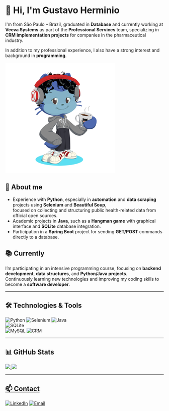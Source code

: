# 👋 Hi, I'm Gustavo Herminio  

I'm from São Paulo – Brazil, graduated in **Database** and currently working at **Veeva Systems** as part of the **Professional Services** team, specializing in **CRM implementation projects** for companies in the pharmaceutical industry.  

In addition to my professional experience, I also have a strong interest and background in **programming**.  

<img src="https://raw.githubusercontent.com/gu-herminio/images/5726228b37ac825002006ea4bd04bf645bef9a64/octocat.png" alt="Octocat" width="350"/>


## 🚀 About me  
- Experience with **Python**, especially in **automation** and **data scraping** projects using **Selenium** and **Beautiful Soup**,  
  focused on collecting and structuring public health-related data from official open sources.
- Academic projects in **Java**, such as a **Hangman game** with graphical interface and **SQLite** database integration.  
- Participation in a **Spring Boot** project for sending **GET/POST** commands directly to a database.  

## 📚 Currently  
I’m participating in an intensive programming course, focusing on **backend development**, **data structures**, and **Python/Java projects**.  
Continuously learning new technologies and improving my coding skills to become a **software developer**.

---

## 🛠️ Technologies & Tools  
![Python](https://img.shields.io/badge/Python-3776AB?style=flat&logo=python&logoColor=white)
![Selenium](https://img.shields.io/badge/Selenium-43B02A?style=flat&logo=selenium&logoColor=white)
![Java](https://img.shields.io/badge/Java-ED8B00?style=flat&logo=openjdk&logoColor=white)  
![SQLite](https://img.shields.io/badge/SQLite-003B57?style=flat&logo=sqlite&logoColor=white)  
![MySQL](https://img.shields.io/badge/MySQL-4479A1?style=flat&logo=mysql&logoColor=white)
![CRM](https://img.shields.io/badge/CRM-4285F4?style=flat&logo=google&logoColor=white)  

---

## 📊 GitHub Stats  
<div>
<a href="https://github.com/gu-herminio">
<img loading="lazy" height="180em" src="https://github-readme-stats.vercel.app/api/top-langs/?username=gu-herminio&layout=compact&langs_count=7&theme=dracula&count_private=true"/>
<img loading="lazy" height="180em" src="https://github-readme-stats.vercel.app/api?username=gu-herminio&show_icons=true&theme=dracula&include_all_commits=true&count_private=true"/>
</div>

---

## 📫 Contact  
[![LinkedIn](https://img.shields.io/badge/LinkedIn-0A66C2?style=flat&logo=linkedin&logoColor=white)](https://www.linkedin.com/in/gustavo-herminio)
[![Email](https://img.shields.io/badge/Email-D14836?style=flat&logo=gmail&logoColor=white)](mailto:gu.humberto100@gmail.com)


